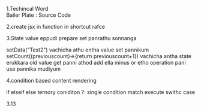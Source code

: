 1.Techincal Word     
    Bailer Plate : Source Code

2.create jsx in function in shortcut
    rafce

3.State value eppudi prepare set panrathu sonnanga

setData("Test2") vachicha athu entha value set pannikum
setCount((previouscount)=>{return previouscount+1})  vachicha antha state erukkara old value get panni athod add ella minus or etho operation pani use pannika mudiyum 

4.condition based content rendering

if elseif else
ternory coniditon ?:
single condition match execute
swithc case


3.13
